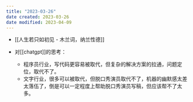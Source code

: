 ```yaml
---
title: "2023-03-26"
date created: 2023-03-26
date modified: 2023-04-09
---
```

- [[人生若只如初见 - 木兰词，纳兰性德]]

- 对[[chatgpt]]的思考： 
	- 程序员行业，写代码更容易被取代，但复杂的解决方案的拉通，问题定位，取代不了。
	- 文字行业，很多可以被取代，但脱口秀演员取代不了，机器的幽默感太差太落伍了，倒是可以一定程度上帮助脱口秀演员写稿，但应该帮不了太多。
